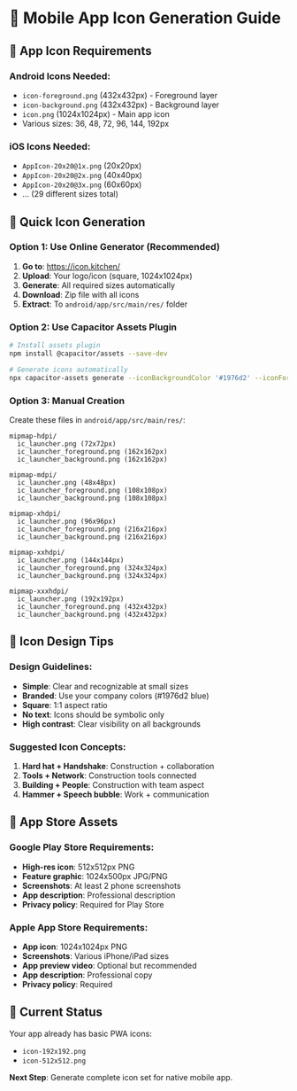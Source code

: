 # 🎨 Mobile App Icon Generation Guide

## 📱 App Icon Requirements

### **Android Icons Needed:**
- `icon-foreground.png` (432x432px) - Foreground layer
- `icon-background.png` (432x432px) - Background layer
- `icon.png` (1024x1024px) - Main app icon
- Various sizes: 36, 48, 72, 96, 144, 192px

### **iOS Icons Needed:**
- `AppIcon-20x20@1x.png` (20x20px)
- `AppIcon-20x20@2x.png` (40x40px)
- `AppIcon-20x20@3x.png` (60x60px)
- ... (29 different sizes total)

## 🚀 **Quick Icon Generation**

### **Option 1: Use Online Generator (Recommended)**
1. **Go to**: https://icon.kitchen/
2. **Upload**: Your logo/icon (square, 1024x1024px)
3. **Generate**: All required sizes automatically
4. **Download**: Zip file with all icons
5. **Extract**: To `android/app/src/main/res/` folder

### **Option 2: Use Capacitor Assets Plugin**
```bash
# Install assets plugin
npm install @capacitor/assets --save-dev

# Generate icons automatically
npx capacitor-assets generate --iconBackgroundColor '#1976d2' --iconForegroundColor '#ffffff'
```

### **Option 3: Manual Creation**
Create these files in `android/app/src/main/res/`:
```
mipmap-hdpi/
  ic_launcher.png (72x72px)
  ic_launcher_foreground.png (162x162px)
  ic_launcher_background.png (162x162px)

mipmap-mdpi/
  ic_launcher.png (48x48px)
  ic_launcher_foreground.png (108x108px)
  ic_launcher_background.png (108x108px)

mipmap-xhdpi/
  ic_launcher.png (96x96px)
  ic_launcher_foreground.png (216x216px)
  ic_launcher_background.png (216x216px)

mipmap-xxhdpi/
  ic_launcher.png (144x144px)
  ic_launcher_foreground.png (324x324px)
  ic_launcher_background.png (324x324px)

mipmap-xxxhdpi/
  ic_launcher.png (192x192px)
  ic_launcher_foreground.png (432x432px)
  ic_launcher_background.png (432x432px)
```

## 🎨 **Icon Design Tips**

### **Design Guidelines:**
- **Simple**: Clear and recognizable at small sizes
- **Branded**: Use your company colors (#1976d2 blue)
- **Square**: 1:1 aspect ratio
- **No text**: Icons should be symbolic only
- **High contrast**: Clear visibility on all backgrounds

### **Suggested Icon Concepts:**
1. **Hard hat + Handshake**: Construction + collaboration
2. **Tools + Network**: Construction tools connected
3. **Building + People**: Construction with team aspect
4. **Hammer + Speech bubble**: Work + communication

## 📱 **App Store Assets**

### **Google Play Store Requirements:**
- **High-res icon**: 512x512px PNG
- **Feature graphic**: 1024x500px JPG/PNG
- **Screenshots**: At least 2 phone screenshots
- **App description**: Professional description
- **Privacy policy**: Required for Play Store

### **Apple App Store Requirements:**
- **App icon**: 1024x1024px PNG
- **Screenshots**: Various iPhone/iPad sizes
- **App preview video**: Optional but recommended
- **App description**: Professional copy
- **Privacy policy**: Required

## 🚀 **Current Status**

Your app already has basic PWA icons:
- `icon-192x192.png`
- `icon-512x512.png`

**Next Step**: Generate complete icon set for native mobile app.
